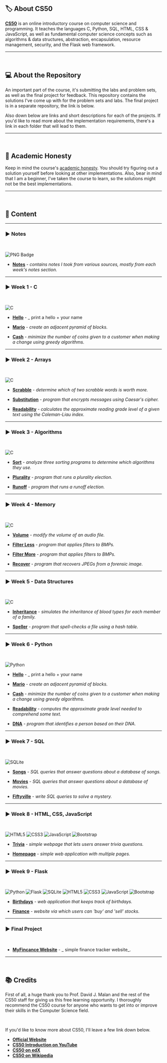 ## :label: **About CS50**

**[CS50](https://pll.harvard.edu/course/cs50-introduction-computer-science?delta=0)** is an online introductory course on computer science and programming. It teaches the languages C, Python, SQL, HTML, CSS & JavaScript, as well as fundamental computer science concepts such as algorithms & data structures, abstraction, encapsulation, resource management, security, and the Flask web framework.

---

<br>

## :computer: **About the Repository**

An important part of the course, it's submitting the labs and problem sets, as well as the final project for feedback. This repository contains the solutions I've come up with for the problem sets and labs. The final project is in a separate repository, the link is below.

Also down below are links and short descriptions for each of the projects. If you'd like to read more about the implementation requirements, there's a link in each folder that will lead to them.

---

<br>

## :closed_book: **Academic Honesty**

Keep in mind the course's [academic honesty](https://cs50.harvard.edu/x/2023/honesty/). You should try figuring out a solution yourself before looking at other implementations. Also, bear in mind that I am a beginner, I've taken the course to learn, so the solutions might not be the best implementations.

---

<br>

## :book: **Content**

---

### :arrow_forward: **Notes**

<br>

![PNG Badge](https://img.shields.io/badge/File-PNG-lightgrey?style=for-the-badge)

- **[Notes](notes)** - _contains notes I took from various sources, mostly from each week's notes section._

---

### :arrow_forward: **Week 1 - C**

<br>

![C](https://img.shields.io/badge/c-%2300599C.svg?style=for-the-badge&logo=c&logoColor=white)

- **[Hello](week%201/hello.c)** - _ print a hello + your name 
 
- **[Mario](week%201/mario.c)** - _create an adjacent pyramid of blocks._

- **[Cash](week%201/cash.c)** - _minimize the number of coins given to a customer when making a change using greedy algorithms._

---

### :arrow_forward: **Week 2 - Arrays**

<br>

![C](https://img.shields.io/badge/c-%2300599C.svg?style=for-the-badge&logo=c&logoColor=white)

- **[Scrabble](week%202/scrabble.c)** - _determine which of two scrabble words is worth more._

- **[Substitution](week%202/substitution.c)** - _program that encrypts messages using Caesar's cipher._

- **[Readability](week%202/readability.c)** - _calculates the approximate reading grade level of a given text using the Coleman-Liau index._

---

### :arrow_forward: **Week 3 - Algorithms**

<br>

![C](https://img.shields.io/badge/c-%2300599C.svg?style=for-the-badge&logo=c&logoColor=white)

- **[Sort](week%203/sort)** - _analyze three sorting programs to determine which algorithms they use._

- **[Plurality](week%203/plurality.c)** - _program that runs a plurality election._

- **[Runoff](week%203/runoff.c)** - _program that runs a runoff election._

---

### :arrow_forward: **Week 4 - Memory**

<br>

![C](https://img.shields.io/badge/c-%2300599C.svg?style=for-the-badge&logo=c&logoColor=white)

- **[Volume](week%204/volume/volume.c)** - _modify the volume of an audio file._

- **[Filter Less](week%204/filter-less)** - _program that applies filters to BMPs._

- **[Filter More](week%204/filter-more)** - _program that applies filters to BMPs._

- **[Recover](week%204/recover)** - _program that recovers JPEGs from a forensic image._

---

### :arrow_forward: **Week 5 - Data Structures**

<br>

![C](https://img.shields.io/badge/c-%2300599C.svg?style=for-the-badge&logo=c&logoColor=white)

- **[Inheritance](week%205/inheritance)** - _simulates the inheritance of blood types for each member of a family._

- **[Speller](week%205/speller)** - _program that spell-checks a file using a hash table._

---

### :arrow_forward: **Week 6 - Python**

<br>

![Python](https://img.shields.io/badge/python-3670A0?style=for-the-badge&logo=python&logoColor=ffdd54)


- **[Hello](week%206/hello.py)** - _ print a hello + your name 

- **[Mario](week%206/mario.py)** - _create an adjacent pyramid of blocks._

- **[Cash](week%206/cash.py)** - _minimize the number of coins given to a customer when making a change using greedy algorithms._

- **[Readability](week%206/readability.py)** - _computes the approximate grade level needed to comprehend some text._

- **[DNA](week%206/dna)** -  _program that identifies a person based on their DNA._

---

### :arrow_forward: **Week 7 - SQL**

<br>

![SQLite](https://img.shields.io/badge/sqlite-%2307405e.svg?style=for-the-badge&logo=sqlite&logoColor=white)

- **[Songs](week%207/songs)** - _SQL queries that answer questions about a database of songs._

- **[Movies](week%207/movies/)** - _SQL queries that answer questions about a database of movies._

- **[Fiftyville](week%207/fiftyville)** - _write SQL queries to solve a mystery._

---

### :arrow_forward: **Week 8 - HTML, CSS, JavaScript**

<br>

![HTML5](https://img.shields.io/badge/html5-%23E34F26.svg?style=for-the-badge&logo=html5&logoColor=white) ![CSS3](https://img.shields.io/badge/css3-%231572B6.svg?style=for-the-badge&logo=css3&logoColor=white) ![JavaScript](https://img.shields.io/badge/javascript-%23323330.svg?style=for-the-badge&logo=javascript&logoColor=%23F7DF1E) ![Bootstrap](https://img.shields.io/badge/bootstrap-%23563D7C.svg?style=for-the-badge&logo=bootstrap&logoColor=white)

- **[Trivia](week%208/trivia)** - _simple webpage that lets users answer trivia questions._

- **[Homepage](week%208/homepage)** - _simple web application with multiple pages._

---

### :arrow_forward: **Week 9 - Flask**

<br>

![Python](https://img.shields.io/badge/python-3670A0?style=for-the-badge&logo=python&logoColor=ffdd54) ![Flask](https://img.shields.io/badge/flask-%23000.svg?style=for-the-badge&logo=flask&logoColor=white) ![SQLite](https://img.shields.io/badge/sqlite-%2307405e.svg?style=for-the-badge&logo=sqlite&logoColor=white) ![HTML5](https://img.shields.io/badge/html5-%23E34F26.svg?style=for-the-badge&logo=html5&logoColor=white) ![CSS3](https://img.shields.io/badge/css3-%231572B6.svg?style=for-the-badge&logo=css3&logoColor=white) ![JavaScript](https://img.shields.io/badge/javascript-%23323330.svg?style=for-the-badge&logo=javascript&logoColor=%23F7DF1E) ![Bootstrap](https://img.shields.io/badge/bootstrap-%23563D7C.svg?style=for-the-badge&logo=bootstrap&logoColor=white)

- **[Birthdays](week%209/birthdays)** - _web application that keeps track of birthdays._

- **[Finance](week%209/finance)** - _website via which users can 'buy' and 'sell' stocks._

---

### :arrow_forward: **Final Project**

<br>

- **[MyFincance Website](project)** - _ simple finance tracker  website_.

---


<br>

## :books: **Credits**

First of all, a huge thank you to Prof. David J. Malan and the rest of the CS50 staff for giving us this free learning opportunity. I thoroughly recommend the CS50 course for anyone who wants to get into or improve their skills in the Computer Science field.

<br>

If you'd like to know more about CS50, I'll leave a few link down below.

- **[Official Website](https://cs50.harvard.edu/x/2023/)**
- **[CS50 Introduction on YouTube](https://www.youtube.com/watch?v=3oFAJtFE8YU)**
- **[CS50 on edX](https://www.edx.org/course/introduction-computer-science-harvardx-cs50x)**
- **[CS50 on Wikipedia](https://en.wikipedia.org/wiki/CS50)**
